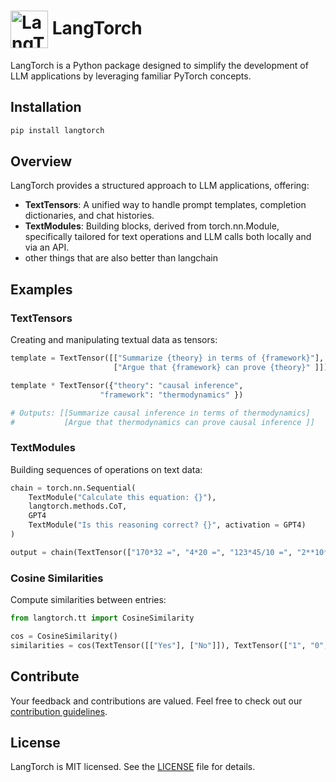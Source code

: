 
# <img src="langtorch_logo.png" width="60" height="60" alt="LangTorch Logo" style="vertical-align: middle;"> LangTorch


LangTorch is a Python package designed to simplify the development of LLM applications by leveraging familiar PyTorch concepts.

## Installation

```bash
pip install langtorch
```

## Overview

LangTorch provides a structured approach to LLM applications, offering:

- **TextTensors**: A unified way to handle prompt templates, completion dictionaries, and chat histories.
- **TextModules**: Building blocks, derived from torch.nn.Module, specifically tailored for text operations and LLM calls both locally and via an API.
- other things that are also better than langchain
## Examples

### TextTensors

Creating and manipulating textual data as tensors:

```python
template = TextTensor([["Summarize {theory} in terms of {framework}"],
                       ["Argue that {framework} can prove {theory}" ]])

template * TextTensor({"theory": "causal inference", 
                    "framework": "thermodynamics" })

# Outputs: [[Summarize causal inference in terms of thermodynamics]
#           [Argue that thermodynamics can prove causal inference ]] 
```

### TextModules

Building sequences of operations on text data:

```python
chain = torch.nn.Sequential(
    TextModule("Calculate this equation: {}"),
    langtorch.methods.CoT,
    GPT4
    TextModule("Is this reasoning correct? {}", activation = GPT4)
)

output = chain(TextTensor(["170*32 =", "4*20 =", "123*45/10 =", "2**10*5 ="]))
```

### Cosine Similarities

Compute similarities between entries:

```python
from langtorch.tt import CosineSimilarity

cos = CosineSimilarity()
similarities = cos(TextTensor([["Yes"], ["No"]]), TextTensor(["1", "0", "Noo", "Yees"]))
```

## Contribute

Your feedback and contributions are valued. Feel free to check out our [contribution guidelines](#).

## License

LangTorch is MIT licensed. See the [LICENSE](#) file for details.
